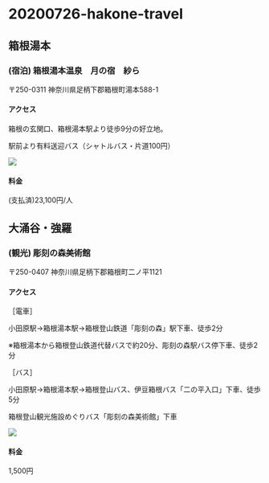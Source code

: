 # 20200726-hakone-travel

## 箱根湯本

### (宿泊) 箱根湯本温泉　月の宿　紗ら

〒250-0311 神奈川県足柄下郡箱根町湯本588-1

#### アクセス

箱根の玄関口、箱根湯本駅より徒歩9分の好立地。

駅前より有料送迎バス（シャトルバス・片道100円）

![](https://kresort-hotels.com/hotels/sara/rktn/access/images/map.png)

#### 料金

(支払済)23,100円/人

## 大涌谷・強羅

### (観光) 彫刻の森美術館

〒250-0407 神奈川県足柄下郡箱根町二ノ平1121

#### アクセス

［電車］

小田原駅→箱根湯本駅→箱根登山鉄道「彫刻の森」駅下車、徒歩2分

※箱根湯本から箱根登山鉄道代替バスで約20分、彫刻の森駅バス停下車、徒歩2分

［バス］

小田原駅→箱根湯本駅→箱根登山バス、伊豆箱根バス「二の平入口」下車、徒歩5分

箱根登山観光施設めぐりバス「彫刻の森美術館」下車

![](https://www.hakone-oam.or.jp/mrmm/mediaorg/pageabout_3_0.gif)

#### 料金

1,500円
